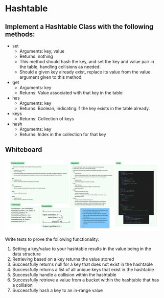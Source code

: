 # Hashtable
## Implement a Hashtable Class with the following methods:
- set
  - Arguments: key, value
  - Returns: nothing
  - This method should hash the key, and set the key and value pair in the table, handling collisions as needed.
  - Should a given key already exist, replace its value from the value argument given to this method.
- get
  - Arguments: key
  - Returns: Value associated with that key in the table
- has
  - Arguments: key
  - Returns: Boolean, indicating if the key exists in the table already.
- keys
  - Returns: Collection of keys
- hash
  - Arguments: key
  - Returns: Index in the collection for that key

## Whiteboard
![Hashtable Whiteboard](hashtable.png)

Write tests to prove the following functionality:

1. Setting a key/value to your hashtable results in the value being in the data structure
2. Retrieving based on a key returns the value stored
3. Successfully returns null for a key that does not exist in the hashtable
4. Successfully returns a list of all unique keys that exist in the hashtable
5. Successfully handle a collision within the hashtable
6. Successfully retrieve a value from a bucket within the hashtable that has a collision
7. Successfully hash a key to an in-range value
